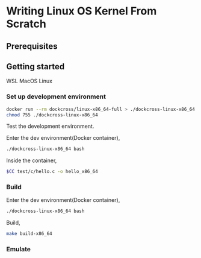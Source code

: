 # Writing Linux OS Kernel From Scratch

## Prerequisites

## Getting started

WSL
MacOS
Linux

### Set up development environment

```sh
docker run --rm dockcross/linux-x86_64-full > ./dockcross-linux-x86_64
chmod 755 ./dockcross-linux-x86_64
```

Test the development environment.

Enter the dev environment(Docker container),

```sh
./dockcross-linux-x86_64 bash
```

Inside the container,

```sh
$CC test/c/hello.c -o hello_x86_64
```

### Build

Enter the dev environment(Docker container),

```sh
./dockcross-linux-x86_64 bash
```

Build,

```sh
make build-x86_64
```

### Emulate